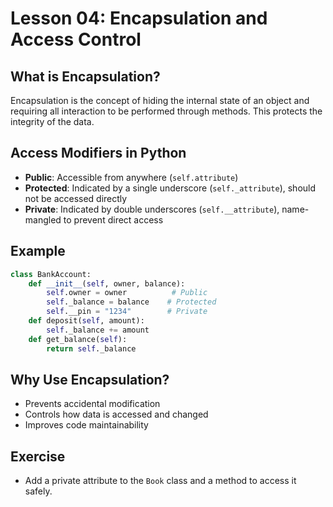 # Lesson 04: Encapsulation and Access Control

## What is Encapsulation?
Encapsulation is the concept of hiding the internal state of an object and requiring all interaction to be performed through methods. This protects the integrity of the data.

## Access Modifiers in Python
- **Public**: Accessible from anywhere (`self.attribute`)
- **Protected**: Indicated by a single underscore (`self._attribute`), should not be accessed directly
- **Private**: Indicated by double underscores (`self.__attribute`), name-mangled to prevent direct access

## Example
```python
class BankAccount:
    def __init__(self, owner, balance):
        self.owner = owner          # Public
        self._balance = balance    # Protected
        self.__pin = "1234"        # Private
    def deposit(self, amount):
        self._balance += amount
    def get_balance(self):
        return self._balance
```

## Why Use Encapsulation?
- Prevents accidental modification
- Controls how data is accessed and changed
- Improves code maintainability

## Exercise
- Add a private attribute to the `Book` class and a method to access it safely.
